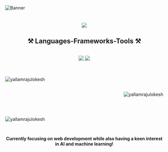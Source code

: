 <img src="https://user-images.githubusercontent.com/74466828/99154874-4e680580-26dd-11eb-9773-48576689f01e.gif" alt="Banner">

<h1 align="center">
    <img src="https://readme-typing-svg.herokuapp.com/?font=Righteous&size=35&center=true&vCenter=true&width=500&height=70&duration=4000&lines=Hi+There!+👋;+I'm+Yallamraju+Lokesh!&color=FF0000" />
</h1>

<h2 align="center">⚒️ Languages-Frameworks-Tools ⚒️</h2>
<br/>
<div align="center">
    <img src="https://skillicons.dev/icons?i=react,html,css,vscode,github,figma,tailwind,git" />
    <img src="https://skillicons.dev/icons?i=nodejs,python,javascript,c,java,mysql,cpp" /><br>
</div>
<br>
<br>

<p><img align="left" src="https://github-readme-stats.vercel.app/api/top-langs?username=yallamrajulokesh&show_icons=true&locale=en&layout=compact" alt="yallamrajulokesh" /></p>
<br>
<br>
<p>&nbsp;<img align="right" src="https://github-readme-stats.vercel.app/api?username=yallamrajulokesh&show_icons=true&locale=en" alt="yallamrajulokesh" /></p>
<br>
<br>

<p><img align="center" src="https://github-readme-streak-stats.herokuapp.com/?user=yallamrajulokesh&" alt="yallamrajulokesh" /></p>

<br>
<p align="center"><strong>Currently focusing on web development while also having a keen interest in AI and machine learning!</strong></p>
